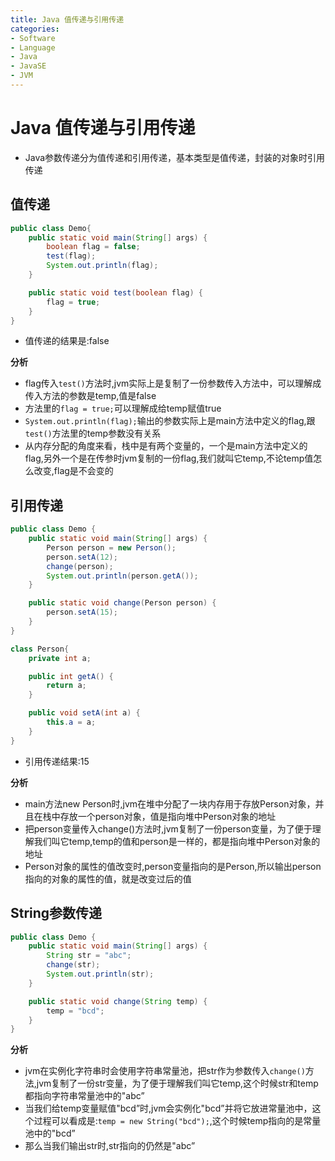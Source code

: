 ```yaml
---
title: Java 值传递与引用传递
categories:
- Software
- Language
- Java
- JavaSE
- JVM
---
```

# Java 值传递与引用传递

-   Java参数传递分为值传递和引用传递，基本类型是值传递，封装的对象时引用传递

## 值传递

```java
public class Demo{
    public static void main(String[] args) {
        boolean flag = false;
        test(flag);
        System.out.println(flag);
    }

    public static void test(boolean flag) {
        flag = true;
    }
}
```

- 值传递的结果是:false

**分析**

- flag传入`test()`方法时,jvm实际上是复制了一份参数传入方法中，可以理解成传入方法的参数是temp,值是false
- 方法里的`flag = true;`可以理解成给temp赋值true
- `System.out.println(flag);`输出的参数实际上是main方法中定义的flag,跟`test()`方法里的temp参数没有关系
- 从内存分配的角度来看，栈中是有两个变量的，一个是main方法中定义的flag,另外一个是在传参时jvm复制的一份flag,我们就叫它temp,不论temp值怎么改变,flag是不会变的

## 引用传递

```java
public class Demo {
    public static void main(String[] args) {
        Person person = new Person();
        person.setA(12);
        change(person);
        System.out.println(person.getA());
    }

    public static void change(Person person) {
        person.setA(15);
    }
}

class Person{
    private int a;

    public int getA() {
        return a;
    }

    public void setA(int a) {
        this.a = a;
    }
}
```

- 引用传递结果:15

**分析**

- main方法new Person时,jvm在堆中分配了一块内存用于存放Person对象，并且在栈中存放一个person对象，值是指向堆中Person对象的地址
- 把person变量传入change()方法时,jvm复制了一份person变量，为了便于理解我们叫它temp,temp的值和person是一样的，都是指向堆中Person对象的地址
- Person对象的属性的值改变时,person变量指向的是Person,所以输出person指向的对象的属性的值，就是改变过后的值

## String参数传递

```java
public class Demo {
    public static void main(String[] args) {
        String str = "abc";
        change(str);
        System.out.println(str);
    }

    public static void change(String temp) {
        temp = "bcd";
    }
}
```

**分析**

- jvm在实例化字符串时会使用字符串常量池，把str作为参数传入`change()`方法,jvm复制了一份str变量，为了便于理解我们叫它temp,这个时候str和temp都指向字符串常量池中的"abc”
- 当我们给temp变量赋值"bcd”时,jvm会实例化"bcd”并将它放进常量池中，这个过程可以看成是:`temp = new String("bcd");`,这个时候temp指向的是常量池中的"bcd”
- 那么当我们输出str时,str指向的仍然是"abc”
